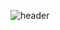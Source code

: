 ![header](https://WelCome.vercel.app/api?type=waving&color=gradient&height=300&section=header&text=capsule%20render&fontSize=90)
